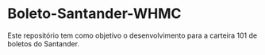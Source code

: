 # Boleto-Santander-WHMC
Este repositório tem como objetivo o desenvolvimento para a carteira 101 de boletos do Santander.

